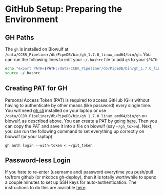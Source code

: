 # GitHub Setup: Preparing the Environment

## GH Paths
The `gh` is installed on Biowulf at `/data/CCBR_Pipeliner/db/PipeDB/bin/gh_1.7.0_linux_amd64/bin/gh`. You can run the following lines to edit your `~/.bashrc` file to add `gh` to your `$PATH`:
```bash
echo "export PATH=$PATH:/data/CCBR_Pipeliner/db/PipeDB/bin/gh_1.7.0_linux_amd64/bin" >> ~/.bashrc
source ~/.bashrc
```

## Creating PAT for GH 

Personal Access Token (PAT) is required to access GitHub (GH) without having to authenticate by other means (like password) every single time. You will need [gh cli](https://cli.github.com/) installed on your laptop or use `/data/CCBR_Pipeliner/db/PipeDB/bin/gh_1.7.0_linux_amd64/bin/gh` on biowulf, as described above. You can create a PAT by going [here](https://github.com/settings/tokens). Then you can copy the PAT and save it into a file on biowulf (say `~/gh_token`). Next, you can run the following command to set everything up correctly on biowulf (or your laptop)
```
gh auth login --with-token < ~/git_token
```

## Password-less Login

If you hate to re-enter (username and) password everytime you push/pull to/from github (or mkdocs gh-deploy), then it is totally worthwhile to spend a couple minutes to set up SSH keys for auto-authentication. The instructions to do this are available [here](https://blog.corsego.com/aws-cloud9-github-ssh).
